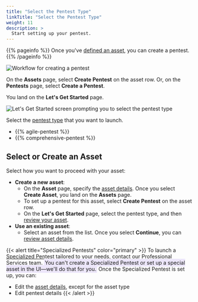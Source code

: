 ```yaml
---
title: "Select the Pentest Type"
linkTitle: "Select the Pentest Type"
weight: 11
description: >
  Start setting up your pentest.
---
```


{{% pageinfo %}}
Once you've [defined an asset](/getting-started/assets/), you can create a pentest.
{{% /pageinfo %}}

![Workflow for creating a pentest](/gsg/CreatePentestFlowStage2.png "Workflow for creating a pentest")
<br>

On the **Assets** page, select **Create Pentest** on the asset row. Or, on the **Pentests** page, select **Create a Pentest**.

You land on the **Let's Get Started** page.

![Let's Get Started screen prompting you to select the pentest type](/gsg/LetsGetStartedScreen.png "Let's Get Started screen prompting you to select the pentest type")

Select the [pentest type](/platform-deep-dive/pentests/pentest-types/) that you want to launch.

- {{% agile-pentest %}}
- {{% comprehensive-pentest %}}

## Select or Create an Asset

Select how you want to proceed with your asset:

- **Create a new asset**:
  - On the **Asset** page, specify the [asset details](/getting-started/assets/#asset-details). Once you select **Create Asset**, you land on the **Assets** page.
  - To set up a pentest for this asset, select **Create Pentest** on the asset row.
  - On the **Let's Get Started** page, select the pentest type, and then [review your asset](/getting-started/review-asset/).
- **Use an existing asset**:
  - Select an asset from the list. Once you select **Continue**, you can [review asset details](/getting-started/review-asset/).

{{< alert title="Specialized Pentests" color="primary" >}}
To launch a [Specialized Pentest](/platform-deep-dive/pentests/pentest-types/#specialized-pentests) tailored to your needs, contact our [Professional Services](https://www.cobalt.io/services/cybersecurity-consulting) team. <span style="background-color: #ECE6FA; padding: 2px;">You can't create a Specialized Pentest or set up a special asset in the UI—we'll do that for you.</span> Once the Specialized Pentest is set up, you can:
- Edit the [asset details](/getting-started/assets/#asset-details), except for the asset type
- Edit pentest details
{{< /alert >}}

